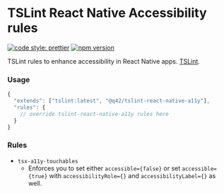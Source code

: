 # TSLint React Native Accessibility rules
[![code style: prettier](https://img.shields.io/badge/code_style-prettier-ff69b4.svg?style=flat-square)](https://github.com/prettier/prettier)
[![npm version](https://badge.fury.io/js/%40q42%2Ftslint-react-native-a11y.svg)](https://badge.fury.io/js/%40q42%2Ftslint-react-native-a11y)

TSLint rules to enhance accessibility in React Native apps. [TSLint](https://github.com/palantir/tslint/).

### Usage



```js
{
  "extends": ["tslint:latest", "@q42/tslint-react-native-a11y"],
  "rules": {
    // override tslint-react-native-a11y rules here
  }
}
```

### Rules

- `tsx-a11y-touchables`
  - Enforces you to set either `accessible={false}` or set `accessible={true}` with `accessibilityRole={}` and `accessibilityLabel={}` as well.
